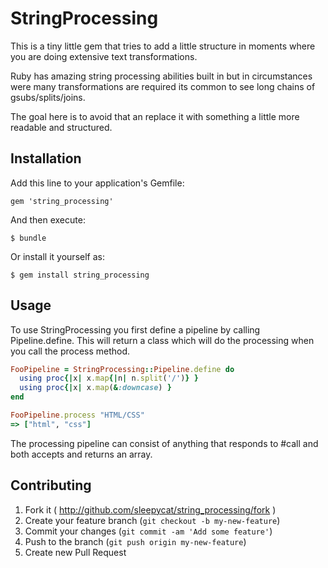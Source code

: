 # StringProcessing

This is a tiny little gem that tries to add a little structure in
moments where you are doing extensive text transformations.

Ruby has amazing string processing abilities built in but in
circumstances were many transformations are required its common to see
long chains of gsubs/splits/joins.

The goal here is to avoid that an replace it with something a little
more readable and structured.

## Installation

Add this line to your application's Gemfile:

    gem 'string_processing'

And then execute:

    $ bundle

Or install it yourself as:

    $ gem install string_processing

## Usage

To use StringProcessing you first define a pipeline by calling
Pipeline.define.
This will return a class which will do the processing when you call the
process method.

```ruby
FooPipeline = StringProcessing::Pipeline.define do
  using proc{|x| x.map{|n| n.split('/')} }
  using proc{|x| x.map(&:downcase) }
end

FooPipeline.process "HTML/CSS"
=> ["html", "css"]
```
The processing pipeline can consist of anything that responds to #call
and both accepts and returns an array.

## Contributing

1. Fork it ( http://github.com/sleepycat/string_processing/fork )
2. Create your feature branch (`git checkout -b my-new-feature`)
3. Commit your changes (`git commit -am 'Add some feature'`)
4. Push to the branch (`git push origin my-new-feature`)
5. Create new Pull Request
